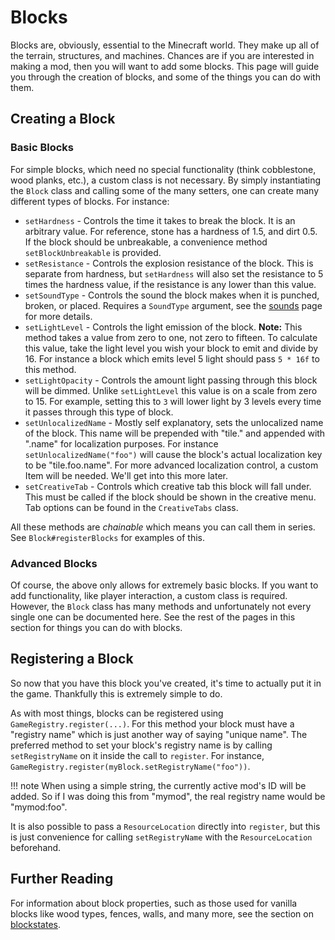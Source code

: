Blocks
======

Blocks are, obviously, essential to the Minecraft world. They make up all of the terrain, structures, and machines. Chances are if you are interested in making a mod, then you will want to add some blocks. This page will guide you through the creation of blocks, and some of the things you can do with them.

Creating a Block
----------------

### Basic Blocks

For simple blocks, which need no special functionality (think cobblestone, wood planks, etc.), a custom class is not necessary. By simply instantiating the `Block` class and calling some of the many setters, one can create many different types of blocks. For instance:

- `setHardness` - Controls the time it takes to break the block. It is an arbitrary value. For reference, stone has a hardness of 1.5, and dirt 0.5. If the block should be unbreakable, a convenience method `setBlockUnbreakable` is provided.
- `setResistance` - Controls the explosion resistance of the block. This is separate from hardness, but `setHardness` will also set the resistance to 5 times the hardness value, if the resistance is any lower than this value.
- `setSoundType` - Controls the sound the block makes when it is punched, broken, or placed. Requires a `SoundType` argument, see the [sounds] page for more details.
- `setLightLevel` - Controls the light emission of the block. **Note:** This method takes a value from zero to one, not zero to fifteen. To calculate this value, take the light level you wish your block to emit and divide by 16. For instance a block which emits level 5 light should pass `5 * 16f` to this method.
- `setLightOpacity` - Controls the amount light passing through this block will be dimmed. Unlike `setLightLevel` this value is on a scale from zero to 15. For example, setting this to `3` will lower light by 3 levels every time it passes through this type of block.
- `setUnlocalizedName` - Mostly self explanatory, sets the unlocalized name of the block. This name will be prepended with "tile." and appended with ".name" for localization purposes. For instance `setUnlocalizedName("foo")` will cause the block's actual localization key to be "tile.foo.name". For more advanced localization control, a custom Item will be needed. We'll get into this more later.
- `setCreativeTab` - Controls which creative tab this block will fall under. This must be called if the block should be shown in the creative menu. Tab options can be found in the `CreativeTabs` class.

All these methods are *chainable* which means you can call them in series. See `Block#registerBlocks` for examples of this.

### Advanced Blocks

Of course, the above only allows for extremely basic blocks. If you want to add functionality, like player interaction, a custom class is required. However, the `Block` class has many methods and unfortunately not every single one can be documented here. See the rest of the pages in this section for things you can do with blocks.

Registering a Block
-------------------

So now that you have this block you've created, it's time to actually put it in the game. Thankfully this is extremely simple to do.

As with most things, blocks can be registered using `GameRegistry.register(...)`. For this method your block must have a "registry name" which is just another way of saying "unique name". The preferred method to set your block's registry name is by calling `setRegistryName` on it inside the call to `register`. For instance, `GameRegistry.register(myBlock.setRegistryName("foo"))`.

!!! note
    When using a simple string, the currently active mod's ID will be added. So if I was doing this from "mymod", the real registry name would be "mymod:foo".

It is also possible to pass a `ResourceLocation` directly into `register`, but this is just convenience for calling `setRegistryName` with the `ResourceLocation` beforehand.

Further Reading
---------------

For information about block properties, such as those used for vanilla blocks like wood types, fences, walls, and many more, see the section on [blockstates].

[sounds]: effects/sounds.md
[blockstates]: blockstates/Introduction.md
